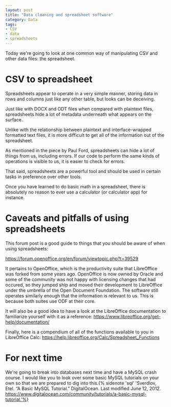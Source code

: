 ```yaml
---
layout: post
title: "Data cleaning and spreadsheet software"
category: Data
tags: 
- CSV
- data
- spreadsheets
---
```


Today we're going to look at one common way of manipulating CSV and other data files: the spreadsheet. 
<excerpt/>

# CSV to spreadsheet

Spreadsheets appear to operate in a very simple manner, storing data in rows and columns just like any other table, but looks can be deceiving. 

Just like with DOCX and ODT files when compared with plaintext files, spreadsheets hide a lot of metadata underneath what appears on the surface. 

Unlike with the relationship between plaintext and interface-wrapped formatted text files, it is more difficult to get all of the information out of the spreadsheet. 

As mentioned in the piece by Paul Ford, spreadsheets can hide a lot of things from us, including errors. 
If our code to perform the same kinds of operations is visible to us, it is easier to check for errors. 

That said, spreadsheets are a powerful tool and should be used in certain tasks in preference over other tools. 

Once you have learned to do basic math in a spreadsheet, there is absolutely no reason to ever use a calculator (or calculator app) for instance.

# Caveats and pitfalls of using spreadsheets

This forum post is a good guide to things that you should be aware of when using spreadsheets:

https://forum.openoffice.org/en/forum/viewtopic.php?t=39529

It pertains to OpenOffice, which is the productivity suite that LibreOffice was forked from some years ago. 
OpenOffice is now owned by Oracle and some of the community was not happy with licensing changes that had occured, so they jumped ship and moved their development to LibreOffice under the umbrella of the Open Document Foundation. 
The software still operates similarly enough that the information is relevant to us. 
This is because both suites use ODF at their core. 

It will also be a good idea to have a look at the LibreOffice documentation to familiarize yourself with it as a reference: https://www.libreoffice.org/get-help/documentation/

Finally, here is a compendium of all of the functions available to you in LibreOffice Calc: https://help.libreoffice.org/Calc/Spreadsheet_Functions

# For next time

We're going to break into databases next time and have a MySQL crash course. 
I would like you to look over some basic MySQL tutorials on your own so that we are prepared to dig into this.{% sidenote 'sql' 'Sverdlov, Etel. “A Basic MySQL Tutorial.” DigitalOcean. Last modified June 12, 2012. https://www.digitalocean.com/community/tutorials/a-basic-mysql-tutorial.'%} 